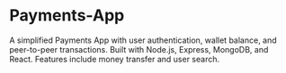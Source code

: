 # Payments-App
A simplified Payments App with user authentication, wallet balance, and peer-to-peer transactions. Built with Node.js, Express, MongoDB, and React. Features include money transfer and user search.
